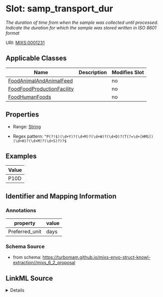 # Slot: samp_transport_dur


_The duration of time from when the sample was collected until processed. Indicate the duration for which the sample was stored written in ISO 8601 format_



URI: [MIXS:0001231](https://w3id.org/mixs/0001231)



<!-- no inheritance hierarchy -->




## Applicable Classes

| Name | Description | Modifies Slot |
| --- | --- | --- |
[FoodAnimalAndAnimalFeed](FoodAnimalAndAnimalFeed.md) |  |  no  |
[FoodFoodProductionFacility](FoodFoodProductionFacility.md) |  |  no  |
[FoodHumanFoods](FoodHumanFoods.md) |  |  no  |







## Properties

* Range: [String](String.md)

* Regex pattern: `^P(?!$)(\d+Y)?(\d+M)?(\d+W)?(\d+D)?(T(?=\d+[HMS])(\d+H)?(\d+M)?(\d+S)?)?$`






## Examples

| Value |
| --- |
| P10D |

## Identifier and Mapping Information





### Annotations

| property | value |
| --- | --- |
| Preferred_unit | days |



### Schema Source


* from schema: https://turbomam.github.io/mixs-envo-struct-knowl-extraction//mixs_6_2_proposal




## LinkML Source

<details>
```yaml
name: samp_transport_dur
annotations:
  Preferred_unit:
    tag: Preferred_unit
    value: days
description: The duration of time from when the sample was collected until processed.
  Indicate the duration for which the sample was stored written in ISO 8601 format
title: sample transport duration
notes:
- duration
- period
- sample
- transport
examples:
- value: P10D
from_schema: https://turbomam.github.io/mixs-envo-struct-knowl-extraction//mixs_6_2_proposal
rank: 1000
slot_uri: MIXS:0001231
multivalued: false
alias: samp_transport_dur
domain_of:
- FoodAnimalAndAnimalFeed
- FoodFoodProductionFacility
- FoodHumanFoods
range: string
required: false
recommended: false
pattern: ^P(?!$)(\d+Y)?(\d+M)?(\d+W)?(\d+D)?(T(?=\d+[HMS])(\d+H)?(\d+M)?(\d+S)?)?$

```
</details>